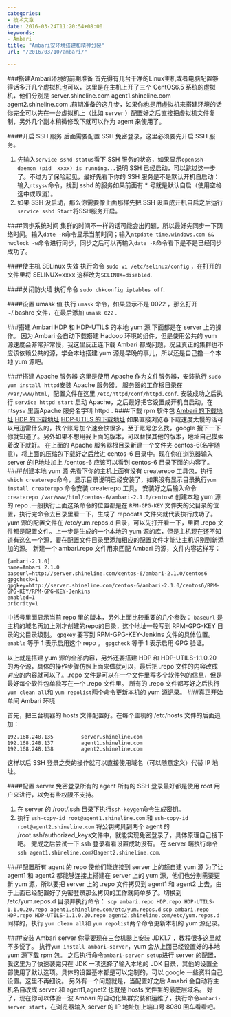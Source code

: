 ```yaml
---
categories:
- 技术文章
date: 2016-03-24T11:20:54+08:00
keywords:
- Ambari
title: "Ambari安环境搭建和精神分裂"
url: "/2016/03/10/ambari/"

---
```


###搭建Ambari环境的前期准备
首先得有几台干净的Linux主机或者电脑配置够得话多开几个虚拟机也可以，这里是在主机上开了三个 CentOS6.5 系统的虚拟机，他们分别是 server.shineline.com agent1.shineline.com agent2.shineline.com .前期准备的这几步，如果你也是用虚拟机来搭建环境的话你完全可以先在一台虚拟机上（比如 server ）配置好之后直接把虚拟机文件复制，另外几个副本稍微修改下就可以作为 agent 来使用了。

####开启 SSH 服务
后面需要配置 SSH 免密登录，这里必须要先开启 SSH 服务。
1. 先输入`service sshd status`看下 SSH 服务的状态，如果显示`openssh-daemon (pid  xxxx) is running...`说明 SSH 已经启动，可以跳过这一步了。不过为了保险起见，最好先看下你的 SSH 服务是不是默认开机自启动：输入`ntsysv`命令，找到 sshd 的服务如果前面有 * 号就是默认自启（使用空格选中或取消）。
2. 如果 SSH 没启动，那么你需要像上面那样先把 SSH 设置成开机自启之后运行 `service sshd Start`将SSH服务开启。

####同步系统时间
集群的时间不一样的话可能会出问题，所以最好先同步一下网络时间。输入`date -R`命令显示当前时间；输入`ntpdate time.windows.com && hwclock -w`命令进行同步，同步之后可以再输入`date -R`命令看下是不是已经同步成功了。

####使主机 SELinux 失效
执行命令 `sudo vi /etc/selinux/config` ，在打开的文件里将 SELINUX=xxxx 这样改为`SELINUX=disabled`.

####关闭防火墙
执行命令 `sudo chkconfig iptables off`.

####设置 umask 值
执行 `umask` 命令，如果显示不是 0022 ，那么打开 ~/.bashrc 文件，在最后添加 `umask 022` .

###搭建 Ambari HDP 和 HDP-UTILS 的本地 yum 源
下面都是在 server 上的操作。
因为 Ambari 会自动下载搭建 Hadoop 环境的组件，但是使用公共的 yum 源速度会非常非常慢，我这里反正连下载 Ambari 都成问题，况且真正的集群也不应该依赖公共的源，学会本地搭建 yum 源是早晚的事儿，所以还是自己撸一个本地 yum 源吧。

####搭建 Apache 服务器
这里是使用 Apache 作为文件服务器，安装执行 `sudo yum install httpd`安装 Apache 服务器。
服务器的工作根目录在 `/var/www/html`，配置文件在这里 `/etc/httpd/conf/httpd.conf`.
安装成功之后执行 `service httpd start` 启动 Apache，之后最好把它设置成开机自启动。在 ntsysv 里面Apache 服务名字叫 httpd .
####下载 rpm 软件包
[Ambari 的下载地址](http://public-repo-1.hortonworks.com/ambari/centos6/ambari-2.1.0-centos6.tar.gz)
[HDP 的下载地址](http://public-repo-1.hortonworks.com/HDP/centos6/HDP-2.2.0.0-centos6-rpm.tar.gz)
[HDP-UTILS 的下载地址](http://public-repo-1.hortonworks.com/HDP-UTILS-1.1.0.20/repos/centos6/HDP-UTILS-1.1.0.20-centos6.tar.gz)
如果直接浏览器下载速度太慢的话可以用迅雷什么的，找个账号加个速会快很多。至于账号怎么找，google 搜下一下你就知道了。另外如果不想用我上面的版本，可以替换其他的版本，地址自己摸索着改下就好。
在上面的 Apache 服务器根目录新建一个文件夹 centos-6(名字随意)，将上面的压缩包下载好之后放进 centos-6 目录中。现在你在浏览器输入 server 的IP地址加上 /centos-6 应该可以看到 centos-6 目录下面的内容了。
####创建本地 yum 源
先看下你的主机上面有没有 createrepo 工具包，执行 `which createrepo`命令，显示目录说明已经安装了，如果没有显示目录执行`yum install createrepo` 命令安装 createrepo 工具。
安装好之后输入命令 `createrepo /var/www/html/centos-6/ambari-2.1.0/centos6` 创建本地 yum 源的 repo .一般执行上面这条命令的位置都是在 `RPM-GPG-KEY` 文件夹的父目录的位置，执行完命令去目录里看一下，生成了 repodata 文件夹就代表执行成功了。
yum 源的配置文件在 /etc/yum.repos.d 目录，可以先打开看一下，里面 .repo 文件都是配置文件。上一步是生成的一个本地的 yum 源的库，但是主机现在还不知道有这么一个源，要在配置文件目录里添加相应的配置文件才能让主机识别到新添加的源。
新建一个 ambari.repo 文件用来匹配 Ambari 的源，文件内容这样写：
```shell
[ambari-2.1.0]
name=Ambari 2.1.0
baseurl=http://server.shineline.com/centos-6/ambari-2.1.0/centos6
gpgcheck=1
gpgkey=http://server.shineline.com/centos-6/ambari-2.1.0/centos6/RPM-GPG-KEY/RPM-GPG-KEY-Jenkins
enabled=1
priority=1
```
中括号里面显示当前 repo 里的版本，另外上面比较重要的几个参数：
`baseurl` 是主机的域名再加上刚才创建的repo的目录，这个地址一般写到 RPM-GPG-KEY 目录的父目录级别。
`gpgkey` 要写到 RPM-GPG-KEY-Jenkins 文件的具体位置。
`enable` 等于 1 表示启用这个 repo 。
`gpgcheck` 等于 1 表示启用 GPG 验证。

以上就是搭建 yum 源的全部内容，另外还要搭建 HDP 和 HDP-UTILS-1.1.0.20 的两个源，具体的操作步骤仿照上面来做就可以，最后把 .repo 文件的内容改成对应的内容就可以了。.repo 文件是可以在一个文件里写多个软件包的信息，但是最好每个软件包单独写在一个 .repo 文件里。
所有的 .repo 文件都写好之后执行 `yum clean all`和 `yum repolist`两个命令更新本机的 yum 源记录。
###真正开始单间 Ambari 环境

首先，把三台机器的 hosts 文件配置好。在每个主机的 /etc/hosts 文件的后面追加：
```
192.168.248.135         server.shineline.com
192.168.248.137         agent1.shineline.com
192.168.248.138         agent2.shineline.com
```
这样以后 SSH 登录之类的操作就可以直接使用域名（可以随意定义）代替 IP 地址。

####配置 server 免密登录所有的 agent
所有的 SSH 登录最好都是使用 root 用户来进行，以免有些权限不支持。
1. 在 server 的 /root/.ssh 目录下执行`ssh-keygen`命令生成密钥。
2. 执行 `ssh-copy-id root@agent1.shineline.com` 和 `ssh-copy-id root@agent2.shineline.com` 将公钥拷贝到两个 agent 的 /root.ssh/authorized_keys文件中，就能实现免密登录了，具体原理自己搜下吧。
完成之后尝试一下 ssh 登录看看设置成功没有。
在 server 端执行命令`ssh agent1.shineline.com`和`agent2.shineline.com`.

####配置所有 agent 的 repo 使他们能连接到 server 上的额自建 yum 源
为了让 agent1 和 agent2 都能够连接上搭建在 server 上的 yum 源，他们也分别需要更新 yum 源，所以要把 server 上的 .repo 文件拷贝到 agent1 和 agent2 上去。由于上面已经配置好了免密登录那么拷贝的工作就简单多了。切换到 /etc/yum.repos.d 目录并执行命令：
`scp ambari.repo HDP.repo HDP-UTILS-1.1.0.20.repo agent1.shineline.com/etc/yum.repos.d`
`scp ambari.repo HDP.repo HDP-UTILS-1.1.0.20.repo agent2.shineline.com/etc/yum.repos.d`
同样的，执行 `yum clean all`和 `yum repolist`两个命令更新本机的 yum 源记录。

####安装 Ambari server
你需要现在三台机器上安装 JDK1.7 ，教程很多这里就不多说了。
执行`yum install ambari-server`，yum 会从上面已经设置好的本地 yum 源下载 rpm 包。
之后执行命令`ambari-server setup`进行 server 的配置，我这里为了快速装完只在 JDK 一项选择了输入本地的 JDK 目录，其他的设置全部使用了默认选项。具体的设置基本都是可以定制的，可以 google 一些资料自己设置。这里不再细说。
另外有一个问题就是，当配置好之后 Amabri 会自动将主机名自改成 server 和 agent1,agnet2 也就是 hosts 文件里的最底层域名。
好了，现在你可以体验一波 Ambari 的自动化集群安装和运维了，执行命令`ambari-server start`，在浏览器输入 server 的 IP 地址加上端口号 8080 回车看看吧。